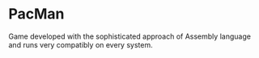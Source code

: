 # PacMan
Game developed with the sophisticated approach of Assembly language and runs very compatibly on every system.
